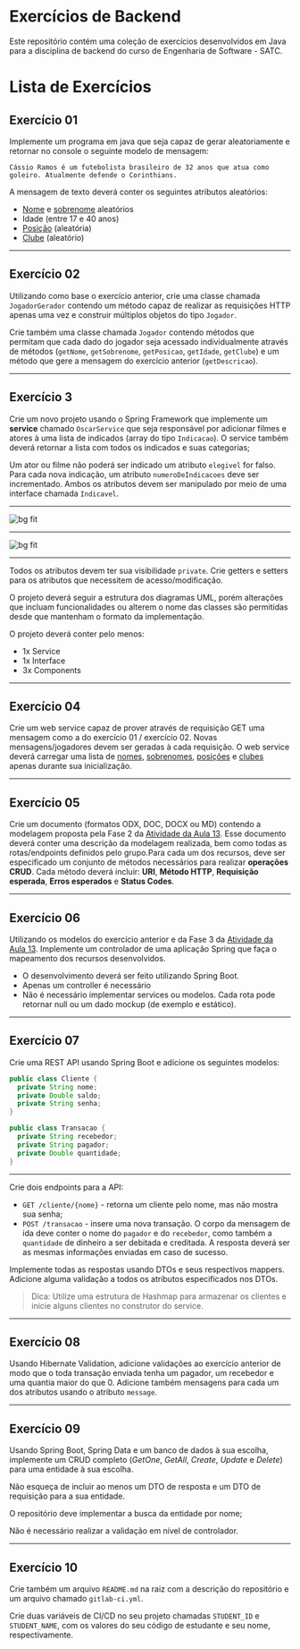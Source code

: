 # Exercícios de Backend

Este repositório contém uma coleção de exercícios desenvolvidos em Java para a disciplina de backend do curso de Engenharia de Software - SATC.


# Lista de Exercícios


## Exercício 01

Implemente um programa em java que seja capaz de gerar aleatoriamente e retornar no console o seguinte modelo de mensagem:

````
Cássio Ramos é um futebolista brasileiro de 32 anos que atua como goleiro. Atualmente defende o Corinthians.
````

A mensagem de texto deverá conter os seguintes atributos aleatórios:
* [Nome](https://venson.net.br/resources/data/nomes.txt) e [sobrenome](https://venson.net.br/resources/data/sobrenomes.txt) aleatórios
* Idade (entre 17 e 40 anos)
* [Posição](https://venson.net.br/resources/data/posicoes.txt) (aleatória)
* [Clube](https://venson.net.br/resources/data/clubes.txt) (aleatório)

---

## Exercício 02

Utilizando como base o exercício anterior, crie uma classe chamada `JogadorGerador` contendo um método capaz de realizar as requisições HTTP apenas uma vez e construir múltiplos objetos do tipo `Jogador`.

Crie também uma classe chamada `Jogador` contendo métodos que permitam que cada dado do jogador seja acessado individualmente através de métodos (`getNome`, `getSobrenome`, `getPosicao`, `getIdade`, `getClube`) e um método que gere a mensagem do exercício anterior (`getDescricao`).

---

## Exercício 3

Crie um novo projeto usando o Spring Framework que implemente um **service** chamado `OscarService` que seja responsável por adicionar filmes e atores à uma lista de indicados (array do tipo `Indicacao`). O service também deverá retornar a lista com todos os indicados e suas categorias;

Um ator ou filme não poderá ser indicado um atributo `elegivel` for falso. Para cada nova indicação, um atributo `numeroDeIndicacoes` deve ser incrementado. Ambos os atributos devem ser manipulado por meio de uma interface chamada `Indicavel`.

---

![bg fit](assets/exercicio03_class.svg)

---

![bg fit](assets/exercicio03_activity.svg)

---

Todos os atributos devem ter sua visibilidade `private`. Crie getters e setters para os atributos que necessitem de acesso/modificação.

O projeto deverá seguir a estrutura dos diagramas UML, porém alterações que incluam funcionalidades ou alterem o nome das classes são permitidas desde que mantenham o formato da implementação.

O projeto deverá conter pelo menos:

* 1x Service
* 1x Interface
* 3x Components


---

## Exercício 04

Crie um web service capaz de prover através de requisição GET uma mensagem como a do exercício 01 / exercício 02. Novas mensagens/jogadores devem ser geradas à cada requisição. O web service deverá carregar uma lista de [nomes](https://venson.net.br/resources/data/nomes.txt), [sobrenomes](https://venson.net.br/resources/data/sobrenomes.txt), [posições](https://venson.net.br/resources/data/posicoes.txt) e [clubes](https://venson.net.br/resources/data/clubes.txt) apenas durante sua inicialização.


---

## Exercício 05

Crie um documento (formatos ODX, DOC, DOCX ou MD) contendo a modelagem proposta pela Fase 2 da [Atividade da Aula 13](../aulas/aula13/aula13-atividade01.pdf). Esse documento deverá conter uma descrição da modelagem realizada, bem como todas as rotas/endpoints definidos pelo grupo.Para cada um dos recursos, deve ser especificado um conjunto de métodos necessários para realizar **operações CRUD**. Cada método deverá incluir: **URI**, **Método HTTP**, **Requisição esperada**, **Erros esperados** e **Status Codes**.


---

## Exercício 06

Utilizando os modelos do exercício anterior e da Fase 3 da [Atividade da Aula 13](../aulas/aula13/aula13-atividade01.pdf). Implemente um controlador de uma aplicação Spring que faça o mapeamento dos recursos desenvolvidos.

* O desenvolvimento deverá ser feito utilizando Spring Boot.
* Apenas um controller é necessário
* Não é necessário implementar services ou modelos. Cada rota pode retornar null ou um dado mockup (de exemplo e estático).


---

## Exercício 07

Crie uma REST API usando Spring Boot e adicione os seguintes modelos:

````java
public class Cliente {
  private String nome;
  private Double saldo;
  private String senha;
}
````

````java
public class Transacao {
  private String recebedor;
  private String pagador;
  private Double quantidade;
}
````

---

Crie dois endpoints para a API:

* `GET /cliente/{nome}` - retorna um cliente pelo nome, mas não mostra sua senha;
* `POST /transacao` - insere uma nova transação. O corpo da mensagem de ida deve conter o nome do `pagador` e do `recebedor`, como também a `quantidade` de dinheiro a ser debitada e creditada. A resposta deverá ser as mesmas informações enviadas em caso de sucesso.

Implemente todas as respostas usando DTOs e seus respectivos mappers. Adicione alguma validação a todos os atributos especificados nos DTOs.

> Dica: Utilize uma estrutura de Hashmap para armazenar os clientes e inicie alguns clientes no construtor do service.

---

## Exercício 08

Usando Hibernate Validation, adicione validações ao exercício anterior de modo que o toda transação enviada tenha um pagador, um recebedor e uma quantia maior do que 0. Adicione também mensagens para cada um dos atributos usando o atributo `message`.

---

## Exercício 09

Usando Spring Boot, Spring Data e um banco de dados à sua escolha, implemente um CRUD completo (*GetOne*, *GetAll*, *Create*, *Update* e *Delete*) para uma entidade à sua escolha.

Não esqueça de incluir ao menos um DTO de resposta e um DTO de requisição para a sua entidade.

O repositório deve implementar a busca da entidade por nome;

Não é necessário realizar a validação em nível de controlador.

---

## Exercício 10


Crie também um arquivo `README.md` na raiz com a descrição do repositório e um arquivo chamado `gitlab-ci.yml`.

Crie duas variáveis de CI/CD no seu projeto chamadas `STUDENT_ID` e `STUDENT_NAME`, com os valores do seu código de estudante e seu nome, respectivamente.

